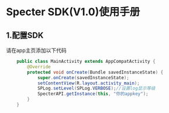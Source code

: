 # Specter SDK(V1.0)使用手册

## 1.配置SDK

请在app主页添加以下代码

```java
    public class MainActivity extends AppCompatActivity {
    	@Override
    	protected void onCreate(Bundle savedInstanceState) {
        	super.onCreate(savedInstanceState);
        	setContentView(R.layout.activity_main);
        	SPLog.setLevel(SPLog.VERBOSE);//设置log显示等级
        	SpecterAPI.getInstance(this, "你的appkey");
    	}
	}
```

